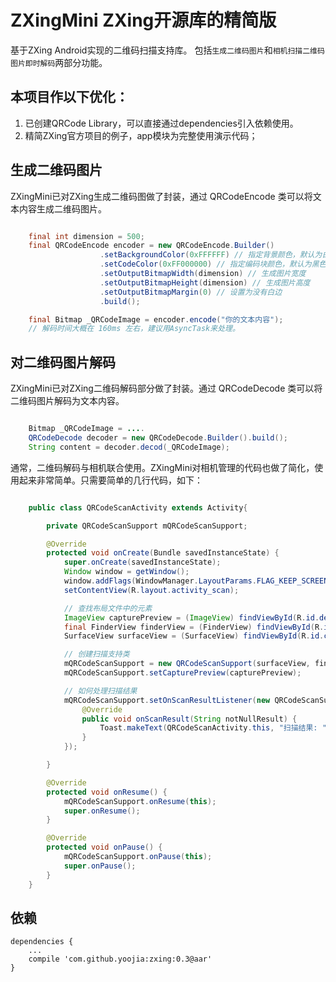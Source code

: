 # ZXingMini ZXing开源库的精简版

基于ZXing Android实现的二维码扫描支持库。
包括`生成二维码图片`和`相机扫描二维码图片即时解码`两部分功能。

## 本项目作以下优化：

1. 已创建QRCode Library，可以直接通过dependencies引入依赖使用。
2. 精简ZXing官方项目的例子，app模块为完整使用演示代码；


## 生成二维码图片

ZXingMini已对ZXing生成二维码图做了封装，通过 QRCodeEncode 类可以将文本内容生成二维码图片。

```java

    final int dimension = 500;
    final QRCodeEncode encoder = new QRCodeEncode.Builder()
                    .setBackgroundColor(0xFFFFFF) // 指定背景颜色，默认为白色
                    .setCodeColor(0xFF000000) // 指定编码块颜色，默认为黑色
                    .setOutputBitmapWidth(dimension) // 生成图片宽度
                    .setOutputBitmapHeight(dimension) // 生成图片高度
                    .setOutputBitmapMargin(0) // 设置为没有白边
                    .build();

    final Bitmap _QRCodeImage = encoder.encode("你的文本内容");
    // 解码时间大概在 160ms 左右，建议用AsyncTask来处理。

```

## 对二维码图片解码

ZXingMini已对ZXing二维码解码部分做了封装。通过 QRCodeDecode 类可以将二维码图片解码为文本内容。

```java

    Bitmap _QRCodeImage = ....
    QRCodeDecode decoder = new QRCodeDecode.Builder().build();
    String content = decoder.decod(_QRCodeImage);

```

通常，二维码解码与相机联合使用。ZXingMini对相机管理的代码也做了简化，使用起来非常简单。只需要简单的几行代码，如下：

```java

    public class QRCodeScanActivity extends Activity{

        private QRCodeScanSupport mQRCodeScanSupport;

        @Override
        protected void onCreate(Bundle savedInstanceState) {
            super.onCreate(savedInstanceState);
            Window window = getWindow();
            window.addFlags(WindowManager.LayoutParams.FLAG_KEEP_SCREEN_ON);
            setContentView(R.layout.activity_scan);

            // 查找布局文件中的元素
            ImageView capturePreview = (ImageView) findViewById(R.id.decode_preview);
            final FinderView finderView = (FinderView) findViewById(R.id.capture_viewfinder_view);
            SurfaceView surfaceView = (SurfaceView) findViewById(R.id.capture_preview_view);

            // 创建扫描支持类
            mQRCodeScanSupport = new QRCodeScanSupport(surfaceView, finderView);
            mQRCodeScanSupport.setCapturePreview(capturePreview);

            // 如何处理扫描结果
            mQRCodeScanSupport.setOnScanResultListener(new QRCodeScanSupport.OnScanResultListener() {
                @Override
                public void onScanResult(String notNullResult) {
                    Toast.makeText(QRCodeScanActivity.this, "扫描结果: " + notNullResult, Toast.LENGTH_SHORT).show();
                }
            });

        }

        @Override
        protected void onResume() {
            mQRCodeScanSupport.onResume(this);
            super.onResume();
        }

        @Override
        protected void onPause() {
            mQRCodeScanSupport.onPause(this);
            super.onPause();
        }
    }

```

## 依赖

    dependencies {
        ...
        compile 'com.github.yoojia:zxing:0.3@aar'
    }